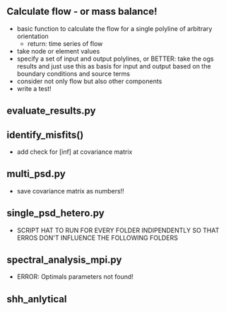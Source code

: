 ## Calculate flow - or mass balance!
- basic function to calculate the flow for a single polyline of arbitrary orientation
    - return: time series of flow
- take node or element values
- specify a set of input and output polylines, or BETTER: take the ogs results and just use this as basis for input and output based on the boundary conditions and source terms
- consider not only flow but also other components
- write a test!


## evaluate_results.py

## identify_misfits()
- add check for [inf] at covariance matrix

## multi_psd.py
- save covariance matrix as numbers!!


## single_psd_hetero.py
- SCRIPT HAT TO RUN FOR EVERY FOLDER INDIPENDENTLY SO THAT ERROS DON'T INFLUENCE THE FOLLOWING FOLDERS

## spectral_analysis_mpi.py
- ERROR: Optimals parameters not found!


## shh_anlytical
- code the complex shh_anlytical_2015 and test it against shh_anlytical_2013
- write the fitting function


## General stuff
- equalize the matplotlib stuff (e.g. fonts, latex or not etc)
- structure the module loads
- Include a File for the OGS setup, for observation point, their distance to the ricer and the name!!!! or improve GET_OBS (not generic enough)
- Set up a generic script to perform the SA on a single folder but parallel on EVE (partly done)
- Don't use the index of time series, use the actual time!
- create a folder with example files which uses the functions and classes in the respective folder

## ToBeDone
- Find an appropriate measure to compare input and output parameters.
- imporove labeling for legend in plot_errors_vs_loc
